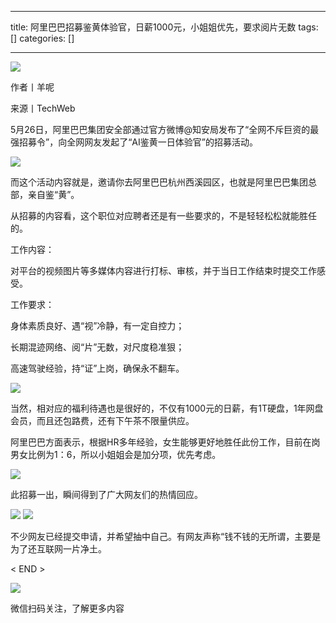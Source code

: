 
--- 
title:  阿里巴巴招募鉴黄体验官，日薪1000元，小姐姐优先，要求阅片无数 
tags: []
categories: [] 

---
<img src="https://img-blog.csdnimg.cn/img_convert/e90a3ac21a23c3b3d3c999001d8eb7ae.png">

作者丨羊呢

来源丨TechWeb

5月26日，阿里巴巴集团安全部通过官方微博@知安局发布了“全网不斥巨资的最强招募令”，向全网网友发起了“AI鉴黄一日体验官”的招募活动。

<img src="https://img-blog.csdnimg.cn/img_convert/a09f46da31770130401e7dde1488c258.png">

而这个活动内容就是，邀请你去阿里巴巴杭州西溪园区，也就是阿里巴巴集团总部，亲自鉴“黄”。

从招募的内容看，这个职位对应聘者还是有一些要求的，不是轻轻松松就能胜任的。

工作内容：

对平台的视频图片等多媒体内容进行打标、审核，并于当日工作结束时提交工作感受。

工作要求：

身体素质良好、遇“视”冷静，有一定自控力；

长期混迹网络、阅“片”无数，对尺度稳准狠；

高速驾驶经验，持“证”上岗，确保永不翻车。

<img src="https://img-blog.csdnimg.cn/img_convert/539975ba51dd61d799611394ab57b732.png">

当然，相对应的福利待遇也是很好的，不仅有1000元的日薪，有1T硬盘，1年网盘会员，而且还包路费，还有下午茶不限量供应。

阿里巴巴方面表示，根据HR多年经验，女生能够更好地胜任此份工作，目前在岗男女比例为1：6，所以小姐姐会是加分项，优先考虑。

<img src="https://img-blog.csdnimg.cn/img_convert/4eeefc8d86184e3bceb6d793d8f15aaa.png">

此招募一出，瞬间得到了广大网友们的热情回应。

<img src="https://img-blog.csdnimg.cn/img_convert/e9a9398a22d49703f7dbb4501a003d65.png">

<img src="https://img-blog.csdnimg.cn/img_convert/2168fe85f574dc8409b3acc8fd42e373.png">

不少网友已经提交申请，并希望抽中自己。有网友声称“钱不钱的无所谓，主要是为了还互联网一片净土。

&lt; END &gt;

<img src="https://img-blog.csdnimg.cn/img_convert/74be23a16964cc8b02f7620b41a34a60.gif">

微信扫码关注，了解更多内容
